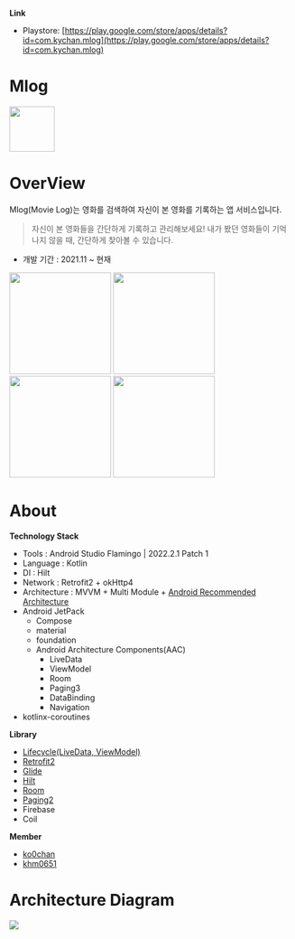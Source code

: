 
**Link**
- Playstore: [https://play.google.com/store/apps/details?id=com.kychan.mlog](https://play.google.com/store/apps/details?id=com.kychan.mlog)

# Mlog
<img src="https://user-images.githubusercontent.com/58040559/119822414-97bbcc00-bf2e-11eb-929f-199e8822041b.png" width="80">

# OverView

Mlog(Movie Log)는 영화를 검색하여 자신이 본 영화를 기록하는 앱 서비스입니다.<br>

> 자신이 본 영화들을 간단하게 기록하고 관리해보세요!
내가 봤던 영화들이 기억나지 않을 때,
간단하게 찾아볼 수 있습니다.

- 개발 기간 : 2021.11 ~ 현재
<img src="https://github.com/big-gates/mlog-android/assets/58040559/d288f9e1-d9c1-4db8-b8c6-d641b33422db" width="180">
<img src="https://github.com/big-gates/mlog-android/assets/58040559/927e8093-2e0d-4f65-97fe-e6a3c0e90a86" width="180">
<img src="https://github.com/big-gates/mlog-android/assets/58040559/496a973d-b623-40c2-8cc9-ac94ada72e63" width="180">
<img src="https://github.com/big-gates/mlog-android/assets/58040559/b34a9355-de02-491d-8856-bc515b1f872a" width="180">

# About

**Technology Stack**

- Tools : Android Studio Flamingo | 2022.2.1 Patch 1
- Language : Kotlin
- DI : Hilt
- Network : Retrofit2 + okHttp4
- Architecture : MVVM + Multi Module + [Android Recommended Architecture](https://developer.android.com/topic/architecture?hl=ko#recommended-app-arch)
- Android JetPack
  - Compose
  - material
  - foundation
  - Android Architecture Components(AAC)
    - LiveData
    - ViewModel
    - Room
    - Paging3
    - DataBinding
    - Navigation
- kotlinx-coroutines

**Library**

- [Lifecycle(LiveData, ViewModel)](https://developer.android.com/jetpack/androidx/releases/lifecycle)
- [Retrofit2](https://github.com/square/retrofit)
- [Glide](https://github.com/bumptech/glide)
- [Hilt](https://developer.android.com/jetpack/androidx/releases/hilt)
- [Room](https://developer.android.com/jetpack/androidx/releases/room)
- [Paging2](https://developer.android.com/jetpack/androidx/releases/paging#version_212_3)
- Firebase
- Coil

**Member**
- [ko0chan](https://github.com/ko0chan)
- [khm0651](https://github.com/khm0651)

<!-- 
# ToDo
- 자체적인 알람 기능 구현.
- 스크랩 통신 기능 수정.
- 로딩 시 UX를 고려해서 갑자기 뜨는 것 말고 로딩을 위한 작업 필요.
- 네트워크 상태  -->


# Architecture Diagram
<img src="https://github.com/big-gates/mlog-android/assets/58040559/a8cc4e56-3566-498d-9291-402f57a47c6e">

